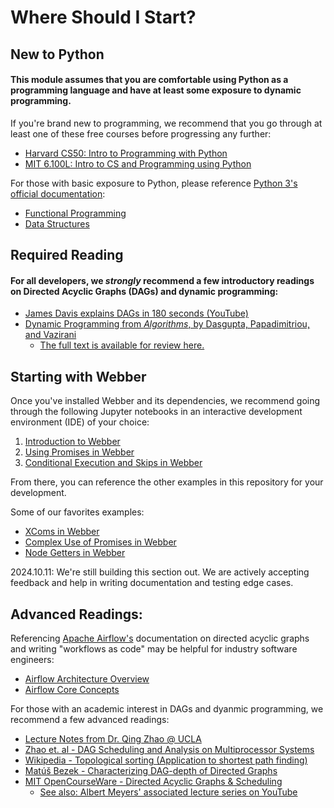 # Where Should I Start?

## New to Python

#### This module assumes that you are comfortable using Python as a programming language and have at least some exposure to dynamic programming.

If you're brand new to programming, we recommend that you go through at least one of these free courses before progressing any further:

- [Harvard CS50: Intro to Programming with Python](https://cs50.harvard.edu/python/2022/)
- [MIT 6.100L: Intro to CS and Programming using Python](https://ocw.mit.edu/courses/6-100l-introduction-to-cs-and-programming-using-python-fall-2022/)

For those with basic exposure to Python, please reference [Python 3's official documentation](https://docs.python.org/3/):
- [Functional Programming](https://docs.python.org/3/howto/functional.html)
- [Data Structures](https://docs.python.org/3/tutorial/datastructures.html)

## Required Reading

#### For all developers, we *strongly* recommend a few introductory readings on Directed Acyclic Graphs (DAGs) and dynamic programming:
- [James Davis explains DAGs in 180 seconds (YouTube)](https://www.youtube.com/watch?v=Y4hlrkidWQo)
- [Dynamic Programming from *Algorithms*, by Dasgupta, Papadimitriou, and Vazirani](https://people.eecs.berkeley.edu/~vazirani/algorithms/chap6.pdf)
  - [The full text is available for review here.](http://algorithmics.lsi.upc.edu/docs/Dasgupta-Papadimitriou-Vazirani.pdf)

## Starting with Webber

Once you've installed Webber and its dependencies, we recommend going through the following Jupyter notebooks in an interactive development environment (IDE) of your choice:
1. [Introduction to Webber](./webber-intro.ipynb)
2. [Using Promises in Webber](./more-dag-tests.ipynb)
3. [Conditional Execution and Skips in Webber](./skip-dags.ipynb)

From there, you can reference the other examples in this repository for your development. 

Some of our favorites examples:
- [XComs in Webber](./dag_xcoms.py)
- [Complex Use of Promises in Webber](./dag_complex.py)
- [Node Getters in Webber](./dag_complex.py)

2024.10.11: We're still building this section out. We are actively accepting feedback and help in writing documentation and testing edge cases.

## Advanced Readings:

Referencing [Apache Airflow's](https://airflow.apache.org/docs/apache-airflow/stable/index.html) documentation on directed acyclic graphs and writing "workflows as code" may be helpful for industry software engineers:
- [Airflow Architecture Overview](https://airflow.apache.org/docs/apache-airflow/stable/core-concepts/overview.html)
- [Airflow Core Concepts](https://airflow.apache.org/docs/apache-airflow/stable/core-concepts/dags.html)

For those with an academic interest in DAGs and dyanmic programming, we recommend a few advanced readings:

- [Lecture Notes from Dr. Qing Zhao @ UCLA](http://www.stat.ucla.edu/~zhou/index.html)
- [Zhao et. al - DAG Scheduling and Analysis on Multiprocessor Systems](https://eprints.whiterose.ac.uk/167629/1/rtss2020_dag.pdf)
- [Wikipedia - Topological sorting (Application to shortest path finding)](https://en.wikipedia.org/wiki/Topological_sorting#Application_to_shortest_path_finding)
- [Matúš Bezek - Characterizing DAG-depth of Directed Graphs](https://arxiv.org/pdf/1612.04980)
- [MIT OpenCourseWare - Directed Acyclic Graphs & Scheduling](https://ocw.mit.edu/courses/6-042j-mathematics-for-computer-science-spring-2015/mit6_042js15_session18.pdf)
  - [See also: Albert Meyers' associated lecture series on YouTube](https://www.youtube.com/watch?v=Sdw8_0RDZuw)

